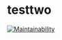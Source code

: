 # testtwo

[![Maintainability](https://api.codeclimate.com/v1/badges/bcddf1fdd97023f22fe2/maintainability)](https://codeclimate.com/github/llwasampijja/testtwo/maintainability)